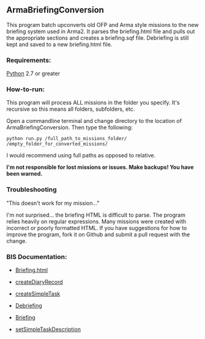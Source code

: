 ## ArmaBriefingConversion ##


This program batch upconverts old OFP and Arma style missions
to the new briefing system used in Arma2.  It parses
the briefing.html file and pulls out the appropriate
sections and creates a briefing.sqf file.  Debriefing
is still kept and saved to a new briefing.html file.


### Requirements: ###

[Python](http://www.python.org) 2.7 or greater


### How-to-run: ###

This program will process ALL missions in the folder you specify.
It's recursive so this means all folders, subfolders, etc.

Open a commandline terminal and change directory to the location
of ArmaBriefingConversion.  Then type the following:

```
python run.py /full_path_to_missions_folder/ /empty_folder_for_converted_missions/
```

I would recommend using full paths as opposed to relative.


__I'm not responsible for lost missions or issues. Make
backups!  You have been warned.__


### Troubleshooting ###

"This doesn't work for my mission..."

I'm not surprised... the briefing HTML is difficult to parse.
The program relies heavily on regular expressions.  Many missions
were created with incorrect or poorly formatted HTML.  If you
have suggestions for how to improve the program, fork it on Github
and submit a pull request with the change.



### BIS Documentation: ###

- [Briefing.html](http://community.bistudio.com/wiki/Briefing.html)

- [createDiaryRecord](http://community.bistudio.com/wiki/createDiaryRecord)

- [createSimpleTask](http://community.bistudio.com/wiki/createSimpleTask)

- [Debriefing](http://community.bistudio.com/wiki/Debriefing)

- [Briefing](http://community.bistudio.com/wiki/briefing)

- [setSimpleTaskDescription](http://community.bistudio.com/wiki/setSimpleTaskDescription)
